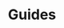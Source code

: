 ---
grand_parent: Operational Finance
has_children: true
layout: default
nav_order: 44900
parent: Produce Trades
title: Guides
---